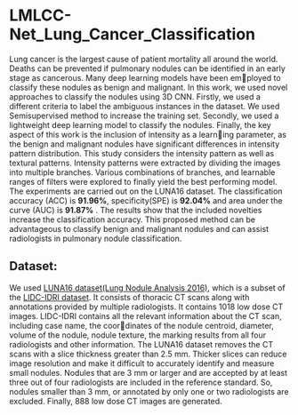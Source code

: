 # LMLCC-Net_Lung_Cancer_Classification

Lung cancer is the largest cause of patient mortality all around the world. Deaths can be prevented if pulmonary nodules can be identified in an early stage as cancerous. Many deep learning models have been employed to classify these nodules as benign and malignant. In this work, we used novel approaches to classify the nodules using 3D CNN. Firstly, we used a different criteria to label the ambiguous instances in the dataset. We used Semisupervised method to increase the training set. Secondly, we used a lightweight deep learning model to classify the nodules. Finally, the key aspect of this work is the inclusion of intensity as a learning parameter, as the benign and malignant nodules have significant differences in intensity pattern distribution. This study considers the intensity pattern as well as textural patterns. Intensity patterns were extracted by dividing the images into multiple branches. Various combinations of branches, and learnable ranges of filters were explored to finally yield the best performing model. The experiments are carried out on the LUNA16 dataset. The classification accuracy (ACC) is **91.96%**, specificity(SPE) is **92.04%** and area under the curve (AUC) is **91.87%** . The results show that the included novelties increase the classification accuracy. This proposed method can be advantageous to classify benign and malignant nodules and can assist radiologists in pulmonary nodule classification.

## Dataset:
We used [LUNA16 dataset(Lung Nodule Analysis 2016)](https://luna16.grand-challenge.org/Data/), which is a subset of the [LIDC-IDRI dataset](https://wiki.cancerimagingarchive.net/pages/viewpage.action?pageId=1966254). It consists of thoracic CT scans along with annotations provided by multiple radiologists. It contains 1018 low dose CT images. LIDC-IDRI contains all the relevant information about the CT scan, including case name, the coordinates of the nodule centroid, diameter, volume of the nodule, nodule texture, the marking results from all four radiologists and other information. The LUNA16 dataset removes the CT scans with a slice thickness greater than 2.5 mm. Thicker slices can reduce image resolution and make it difficult to accurately identify and measure small nodules. Nodules that are 3 mm or larger and are accepted by at least three out of four radiologists are included in the reference standard. So, nodules smaller than 3 mm, or annotated by only one or two radiologists are excluded. Finally, 888 low dose CT images are generated.
